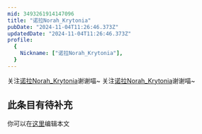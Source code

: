 ```yaml
---
mid: 3493261914147096
title: "诺拉Norah_Krytonia"
pubDate: "2024-11-04T11:26:46.373Z"
updatedDate: "2024-11-04T11:26:46.373Z"
profile:
  {
    Nickname: ["诺拉Norah_Krytonia"],
  }
---
```


关注[诺拉Norah_Krytonia](https://space.bilibili.com/3493261914147096)谢谢喵~ 关注[诺拉Norah_Krytonia](https://space.bilibili.com/3493261914147096)谢谢喵~

## 此条目有待补充
你可以在[这里](https://github.com/Yuhanawa/VTuber.ICU/edit/master/src/content/v/诺拉Norah_Krytonia/index.md)编辑本文
